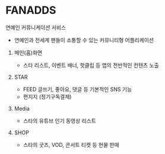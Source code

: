 # FANADDS

연예인 커뮤니케이션 서비스

- 연예인과 전세계 팬들이 소통할 수 있는 커뮤니티형 어플리케이션

1. 메인(홈)화면
   - 스타 리스트, 이벤트 배너, 핫클립 등 앱의 전반적인 컨텐츠 노출

2. STAR
   - FEED 글쓰기, 좋아요, 댓글 등 기본적인 SNS 기능
   - 편지지 (정기구독결제)

3. Media
   - 스타의 유튜브 인기 동영상 리스트

 4. SHOP
    - 스타의 굿즈, VOD, 콘서트 티켓 등 현물 판매

